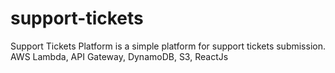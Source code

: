 # support-tickets
Support Tickets Platform is a simple platform for support tickets submission. AWS Lambda, API Gateway, DynamoDB, S3, ReactJs

